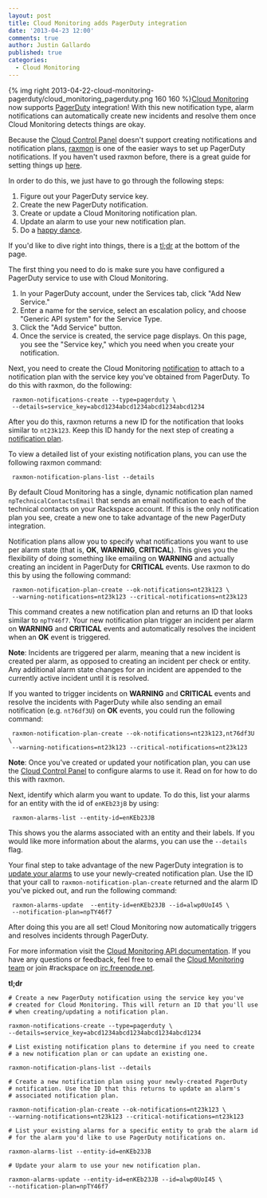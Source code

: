 ```yaml
---
layout: post
title: Cloud Monitoring adds PagerDuty integration
date: '2013-04-23 12:00'
comments: true
author: Justin Gallardo
published: true
categories:
  - Cloud Monitoring
---
```


{% img right 2013-04-22-cloud-monitoring-pagerduty/cloud_monitoring_pagerduty.png 160 160 %}[Cloud Monitoring](http://www.rackspace.com/cloud/monitoring/)
now supports [PagerDuty](http://www.pagerduty.com)
integration! With this new notification type, alarm notifications can
automatically create new incidents and resolve them once Cloud Monitoring
detects things are okay.

<!-- more -->

Because the [Cloud Control Panel](https://mycloud.rackspace.com/)
doesn't support creating notifications and notification plans,
[raxmon](https://github.com/racker/rackspace-monitoring-cli) is
one of the easier ways to set up PagerDuty notifications. If you haven't used raxmon
before, there is a great guide for setting things up
[here](http://devops.rackspace.com/using-raxmon-to-configure-rackspace-cloud-monitoring.html).

In order to do this, we just have to go through the following steps:

1. Figure out your PagerDuty service key.
2. Create the new PagerDuty notification.
3. Create or update a Cloud Monitoring notification plan.
4. Update an alarm to use your new notification plan.
5. Do a [happy dance](http://i.imgur.com/aqQK8IE.gif).

If you'd like to dive right into things, there is a [tl;dr](#tldr) at
the bottom of the page.

The first thing you need to do is make sure you have configured a
PagerDuty service to use with Cloud Monitoring.

1. In your PagerDuty account, under the Services tab, click "Add New Service."
2. Enter a name for the service, select an escalation policy, and choose "Generic API system" for the Service Type.
3. Click the "Add Service" button.
4. Once the service is created, the service page displays. On this page, you see
   the "Service key," which you need when you create your notification.

Next, you need to create the Cloud Monitoring
[notification](http://docs.rackspace.com/cm/api/v1.0/cm-devguide/content/service-notifications.html) to
attach to a notification plan with the service key you've obtained from
PagerDuty. To do this with raxmon, do the following:

	 raxmon-notifications-create --type=pagerduty \
	 --details=service_key=abcd1234abcd1234abcd1234abcd1234

After you do this, raxmon returns a new ID for the notification that
looks similar to `nt23k123`. Keep this ID handy for the next step of creating a
[notification plan](http://docs.rackspace.com/cm/api/v1.0/cm-devguide/content/service-notification-plans.html).

To view a detailed list of your existing notification plans, you can use the following
raxmon command:

	 raxmon-notification-plans-list --details

By default Cloud Monitoring has a single, dynamic notification plan
named `npTechnicalContactsEmail` that sends an email notification to each of the
technical contacts on your Rackspace account. If this is the only
notification plan you see, create a new one to take
advantage of the new PagerDuty integration.

Notification plans allow you to specify what notifications you want to
use per alarm state (that is, **OK**, **WARNING**, **CRITICAL**). This gives you the
flexibility of doing something like emailing on **WARNING** and actually
creating an incident in PagerDuty for **CRITICAL** events.
Use raxmon to do this by using the following command:

	 raxmon-notification-plan-create --ok-notifications=nt23k123 \
	 --warning-notifications=nt23k123 --critical-notifications=nt23k123

This command creates a new notification plan and returns an ID
that looks similar to `npTY46f7`. Your new notification plan
trigger an incident per alarm on **WARNING** and **CRITICAL** events and automatically
resolves the incident when an **OK** event is triggered.

**Note**: Incidents are triggered per alarm, meaning that a new incident is
created per alarm, as opposed to creating an incident per check or
entity. Any additional alarm state changes for an incident are appended
to the currently active incident until it is resolved.

If you wanted to trigger incidents on **WARNING** and **CRITICAL**
events and resolve the incidents with PagerDuty while also sending an
email notification (e.g. `nt76df3U`) on **OK** events, you could run the
following command:

 	 raxmon-notification-plan-create --ok-notifications=nt23k123,nt76df3U \
	 --warning-notifications=nt23k123 --critical-notifications=nt23k123

**Note**: Once you've created or updated your notification plan, you can use the
[Cloud Control Panel](https://mycloud.rackspace.com/) to configure
alarms to use it. Read on for how to do this with raxmon.

Next, identify which alarm you want to update. To do
this, list your alarms for an entity with the id of `enKEb23jB` by using:

	 raxmon-alarms-list --entity-id=enKEb23JB

This shows you the alarms associated with an entity and their
labels. If you would like more information about the alarms, you can use
the `--details` flag.

Your final step to take advantage of the new PagerDuty integration is
to [update your alarms](http://docs.rackspace.com/cm/api/v1.0/cm-devguide/content/service-alarms.html#service-alarms-update)
to use your newly-created notification plan. Use
the ID that your call to `raxmon-notification-plan-create` returned and
the alarm ID you've picked out, and run the following command:

	 raxmon-alarms-update  --entity-id=enKEb23JB --id=alwp0UoI45 \
	 --notification-plan=npTY46f7

After doing this you are all set! Cloud Monitoring now
automatically triggers and resolves incidents through PagerDuty.

For more information visit the [Cloud Monitoring API documentation](http://docs.rackspace.com/cm/api/v1.0/cm-devguide/content/overview.html).
If you have any questions or feedback, feel free to email the
[Cloud Monitoring team](mailto:monitoring@rackspace.com) or
join #rackspace on [irc.freenode.net](http://webchat.freenode.net?channels=rackspace).

<a name="tldr">**tl;dr**</a>

	# Create a new PagerDuty notification using the service key you've
	# created for Cloud Monitoring. This will return an ID that you'll use
	# when creating/updating a notification plan.

	raxmon-notifications-create --type=pagerduty \
	--details=service_key=abcd1234abcd1234abcd1234abcd1234

	# List existing notification plans to determine if you need to create
	# a new notification plan or can update an existing one.

	raxmon-notification-plans-list --details

	# Create a new notification plan using your newly-created PagerDuty
	# notification. Use the ID that this returns to update an alarm's
	# associated notification plan.

	raxmon-notification-plan-create --ok-notifications=nt23k123 \
	--warning-notifications=nt23k123 --critical-notifications=nt23k123

	# List your existing alarms for a specific entity to grab the alarm id
	# for the alarm you'd like to use PagerDuty notifications on.

	raxmon-alarms-list --entity-id=enKEb23JB

	# Update your alarm to use your new notification plan.

	raxmon-alarms-update --entity-id=enKEb23JB --id=alwp0UoI45 \
	--notification-plan=npTY46f7

